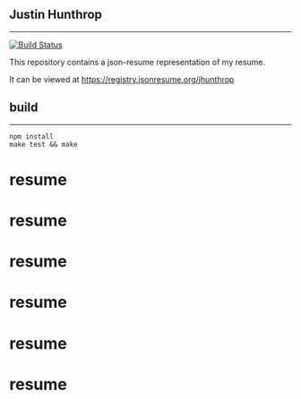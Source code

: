 ## Justin Hunthrop
---
[![Build Status](https://travis-ci.org/jhunthrop/resume.svg?branch=master)](https://travis-ci.org/jhunthrop/resume)

This repository contains a json-resume representation of my resume.

It can be viewed at https://registry.jsonresume.org/jhunthrop


## build
---
```
npm install
make test && make
```
# resume
# resume
# resume
# resume
# resume
# resume
